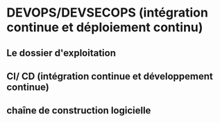 # DEVOPS/DEVSECOPS (intégration continue et déploiement continu)

## Le dossier d'exploitation

## CI/ CD (intégration continue et développement continue)

## chaîne de construction logicielle
